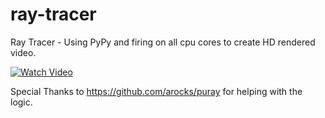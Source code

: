 # ray-tracer
Ray Tracer - Using PyPy and firing on all cpu cores to create HD rendered video.

[![Watch Video](https://i.imgur.com/Ma5RuwH.jpg)](https://youtu.be/B_RVcWMuhvg)


Special Thanks to https://github.com/arocks/puray for helping with the logic.


